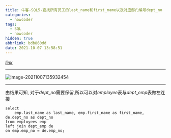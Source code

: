 ```yaml
---
title: 牛客-SQL5-查找所有员工的last_name和first_name以及对应部门编号dept_no
categories:
  - nowcoder
tags:
  - SQL
  - nowcoder
hidden: true
abbrlink: bdb860dd
date: 2021-10-07 13:58:51
---
```


[$link$](https://www.nowcoder.com/practice/dbfafafb2ee2482aa390645abd4463bf?tpId=82&&tqId=29757&rp=1&ru=/activity/oj&qru=/ta/sql/question-ranking)

<hr/>

![image-20211007135932454](https://gitee.com/cao_ziqiang/img/raw/master/20211007135932.png)

<hr/>

由结果可知, 对于$dept\text{_}no$需要保留,所以可以对$employee$表与$dept\text{_}emp$表做左连接

```mysql
select 
    emp.last_name as last_name, emp.first_name as first_name, de.dept_no as dept_no
from employees emp 
left join dept_emp de
on emp.emp_no = de.emp_no;
```

